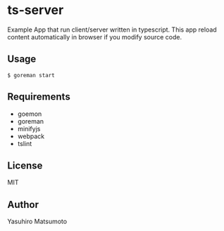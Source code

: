 # ts-server

Example App that run client/server written in typescript. This app reload content automatically in browser if you modify source code.

## Usage

```
$ goreman start
```

## Requirements

* goemon
* goreman
* minifyjs
* webpack
* tslint

## License

MIT

## Author

Yasuhiro Matsumoto
